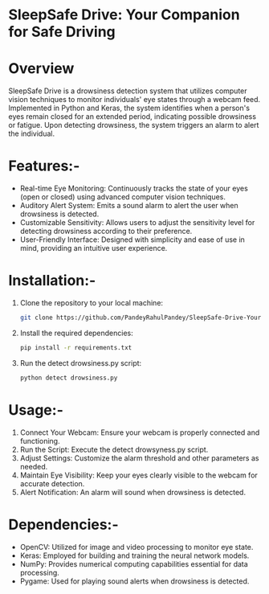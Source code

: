 # SleepSafe Drive: Your Companion for Safe Driving

# Overview

SleepSafe Drive is a drowsiness detection system that utilizes computer vision techniques to monitor individuals' eye states through a webcam feed. Implemented in Python and Keras, the system identifies when a person's eyes remain closed for an extended period, indicating possible drowsiness or fatigue. Upon detecting drowsiness, the system triggers an alarm to alert the individual.

# Features:-

* Real-time Eye Monitoring: Continuously tracks the state of your eyes (open or closed) using advanced computer vision techniques.
* Auditory Alert System: Emits a sound alarm to alert the user when drowsiness is detected.
* Customizable Sensitivity: Allows users to adjust the sensitivity level for detecting drowsiness according to their preference.
* User-Friendly Interface: Designed with simplicity and ease of use in mind, providing an intuitive user experience.

 # Installation:-
1. Clone the repository to your local machine:
   ```bash
   git clone https://github.com/PandeyRahulPandey/SleepSafe-Drive-Your-Companion-for-Safe-Driving
2. Install the required dependencies:
   ```bash
   pip install -r requirements.txt
3. Run the detect drowsiness.py script:
   ```bash
   python detect drowsiness.py

# Usage:-
1. Connect Your Webcam: Ensure your webcam is properly connected and functioning.
2. Run the Script: Execute the detect drowsyness.py script.
3. Adjust Settings: Customize the alarm threshold and other parameters as needed.
4. Maintain Eye Visibility: Keep your eyes clearly visible to the webcam for accurate detection.
5. Alert Notification: An alarm will sound when drowsiness is detected.

# Dependencies:-
* OpenCV: Utilized for image and video processing to monitor eye state.
* Keras: Employed for building and training the neural network models.
* NumPy: Provides numerical computing capabilities essential for data processing.
* Pygame: Used for playing sound alerts when drowsiness is detected.

